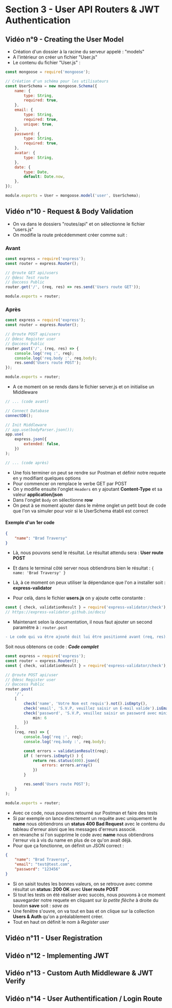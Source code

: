 # Section 3 - User API Routers & JWT Authentication

## Vidéo n°9 - Creating the User Model

-   Création d'un dossier à la racine du serveur appelé : "models"
-   A l'intérieur on créer un fichier "User.js"
-   Le contenu du fichier "User.js" :

```js
const mongoose = require('mongoose');

// Création d'un schéma pour les utilisateurs
const UserSchema = new mongoose.Schema({
	name: {
		type: String,
		required: true,
	},
	email: {
		type: String,
		required: true,
		unique: true,
	},
	password: {
		type: String,
		required: true,
	},
	avatar: {
		type: String,
	},
	date: {
		type: Date,
		default: Date.now,
	},
});

module.exports = User = mongoose.model('user', UserSchema);
```

## Vidéo n°10 - Request & Body Validation

-   On va dans le dossiers "routes/api" et on sélectionne le fichier "users.js"
-   On modifie la route précédemment créer comme suit :

### Avant

```js
const express = require('express');
const router = express.Router();

// @route GET api/users
// @desc Test route
// @access Public
router.get('/', (req, res) => res.send('Users route GET'));

module.exports = router;
```

### Après

```js
const express = require('express');
const router = express.Router();

// @route POST api/users
// @desc Register user
// @access Public
router.post('/', (req, res) => {
	console.log('req :', req);
	console.log('req.body :', req.body);
	res.send('Users route POST');
});

module.exports = router;
```

-   A ce moment on se rends dans le fichier server.js et on initialise un Middleware

```js
// ... (code avant)

// Connect Database
connectDB();

// Init Middleware
// app.use(bodyParser.json());
app.use(
	express.json({
		extended: false,
	})
);

// ... (code après)
```

-   Une fois terminer on peut se rendre sur Postman et définir notre requete en y modifiant quelques options
-   Pour commencer on remplace le verbe GET par POST
-   On y modifie ensuite l'onglet `Headers` en y ajoutant **Content-Type** et sa valeur **application/json**
-   Dans l'onglet `Body` on sélectionne **row**
-   On peut à se moment ajouter dans le même onglet un petit bout de code que l'on va simuler pour voir si le UserSchema établi est correct

#### Exemple d'un 1er code

```json
{
	"name": "Brad Traversy"
}
```

-   Là, nous pouvons send le résultat. Le résultat attendu sera : **User route POST**
-   Et dans le terminal côté server nous obtiendrons bien le résultat :
    `{ name: 'Brad Traversy' }`

-   Là, à ce moment on peux utiliser la dépendance que l'on a installer soit : **express-validator**
-   Pour celà, dans le fichier **users.js** on y ajoute cette constante :

```js
const { check, validationResult } = require('express-validator/check');
// https://express-validator.github.io/docs/
```

-   Maintenant selon la documentation, il nous faut ajouter un second paramètre à : `router.post`

```diff
- Le code qui va être ajouté doit lui être positionné avant (req, res). L'ordre est extrêmement importante.
```

Soit nous obtenons ce code : **_Code complet_**

```js
const express = require('express');
const router = express.Router();
const { check, validationResult } = require('express-validator/check');

// @route POST api/user
// @desc Register user
// @access Public
router.post(
	'/',
	[
		check('name', 'Votre Nom est requis').not().isEmpty(),
        check('email', 'S.V.P, veuillez saisir un E-mail valide').isEmail(),
        check('password', 'S.V.P, veuillez saisir un password avec minimum 6 caractères).isLength({
            min: 6
        })
	],
	(req, res) => {
		console.log('req :', req);
        console.log('req.body :', req.body);

        const errors = validationResult(req);
        if ( !errors.isEmpty() ) {
            return res.status(400).json({
                errors: errors.array()
            })
        }

		res.send('Users route POST');
	}
);

module.exports = router;
```

-   Avec ce code, nous pouvons retourné sur Postman et faire des tests
-   Si par exemple on lance directement un requête avec uniquement le **name** nous obtiendrons un **status 400 Bad Request** avec le contenu du tableau d'erreur aisni que les messages d'erreurs associé.
-   en revanche si l'on supprime le code avec **name** nous obtiendrons l'erreur vis à vis du name en plus de ce qu'on avait déjà.
-   Pour que ça fonctionne, on définit un JSON correct :

```json
{
	"name": "Brad Traversy",
	"email": "test@test.com",
	"password": "123456"
}
```

-   Si on saisit toutes les bonnes valeurs, on se retrouve avec comme résultat un **status: 200 OK** avec **User route POST**
-   Si tout les tests on été réaliser avec succès, nous pouvons à ce moment sauvegarder notre requete en cliquant sur _la petite flèche_ à droite du bouton **save** soit : _save as_
-   Une fenêtre s'ouvre, on va tout en bas et on clique sur la collection **Users & Auth** qu'on a préalablement créer.
-   Tout en haut on définit le nom à _Register user_

## Vidéo n°11 - User Registration

## Vidéo n°12 - Implementing JWT

## Vidéo n°13 - Custom Auth Middleware & JWT Verify

## Vidéo n°14 - User Authentification / Login Route

```

```
